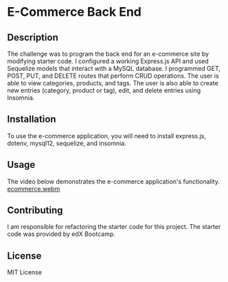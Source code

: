 # E-Commerce Back End

## Description

The challenge was to program the back end for an e-commerce site by modifying starter code. I configured a working Express.js API and used Sequelize models that interact with a MySQL database. I programmed GET, POST, PUT, and DELETE routes that perform CRUD operations. The user is able to view categories, products, and tags. The user is also able to create new entries (category, product or tag), edit, and delete entries using Insomnia. 


## Installation

To use the e-commerce application, you will need to install express.js, dotenv, mysql12, sequelize, and insomnia.


## Usage

The video below demonstrates the e-commerce application's functionality.
[ecommerce.webm](https://github.com/beastrobel/e-commerce/assets/137853377/08eb8d07-1c05-4cfc-8428-2f158f06f7ed)


## Contributing

I am responsible for refactoring the starter code for this project. The starter code was provided by edX Bootcamp. 


## License

MIT License

